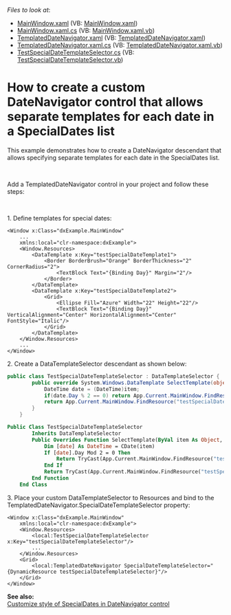 <!-- default file list -->
*Files to look at*:

* [MainWindow.xaml](./CS/DateNavigator/MainWindow.xaml) (VB: [MainWindow.xaml](./VB/DateNavigator/MainWindow.xaml))
* [MainWindow.xaml.cs](./CS/DateNavigator/MainWindow.xaml.cs) (VB: [MainWindow.xaml.vb](./VB/DateNavigator/MainWindow.xaml.vb))
* [TemplatedDateNavigator.xaml](./CS/DateNavigator/TemplatedDateNavigator.xaml) (VB: [TemplatedDateNavigator.xaml](./VB/DateNavigator/TemplatedDateNavigator.xaml))
* [TemplatedDateNavigator.xaml.cs](./CS/DateNavigator/TemplatedDateNavigator.xaml.cs) (VB: [TemplatedDateNavigator.xaml.vb](./VB/DateNavigator/TemplatedDateNavigator.xaml.vb))
* [TestSpecialDateTemplateSelector.cs](./CS/DateNavigator/TestSpecialDateTemplateSelector.cs) (VB: [TestSpecialDateTemplateSelector.vb](./VB/DateNavigator/TestSpecialDateTemplateSelector.vb))
<!-- default file list end -->
# How to create a custom DateNavigator control that allows separate templates for each date in a SpecialDates list


<p>This example demonstrates how to create a DateNavigator descendant that allows specifying separate templates for each date in the SpecialDates list.</p><br />
<p>Add a TemplatedDateNavigator control in your project and follow these steps:</p><br />
<p>1. Define templates for special dates:</p>

```xaml
<Window x:Class="dxExample.MainWindow"
    ...
    xmlns:local="clr-namespace:dxExample">
    <Window.Resources>
        <DataTemplate x:Key="testSpecialDateTemplate1">
            <Border BorderBrush="Orange" BorderThickness="2" CornerRadius="2">
                <TextBlock Text="{Binding Day}" Margin="2"/>
            </Border>
        </DataTemplate>
        <DataTemplate x:Key="testSpecialDateTemplate2">
            <Grid>
                <Ellipse Fill="Azure" Width="22" Height="22"/>
                <TextBlock Text="{Binding Day}" VerticalAlignment="Center" HorizontalAlignment="Center" FontStyle="Italic"/>
            </Grid>
        </DataTemplate>
    </Window.Resources>
    ...
</Window>
```

<p> </p><p>2. Create a DataTemplateSelector descendant as shown below:</p>

```cs
public class TestSpecialDateTemplateSelector : DataTemplateSelector {
        public override System.Windows.DataTemplate SelectTemplate(object item, DependencyObject container) {
            DateTime date = (DateTime)item;
            if(date.Day % 2 == 0) return App.Current.MainWindow.FindResource("testSpecialDateTemplate1") as DataTemplate;
            return App.Current.MainWindow.FindResource("testSpecialDateTemplate2") as DataTemplate;
        }
    }
```

<p> </p>

```vb
Public Class TestSpecialDateTemplateSelector
		Inherits DataTemplateSelector
		Public Overrides Function SelectTemplate(ByVal item As Object, ByVal container As DependencyObject) As System.Windows.DataTemplate
			Dim [date] As DateTime = CDate(item)
			If [date].Day Mod 2 = 0 Then
				Return TryCast(App.Current.MainWindow.FindResource("testSpecialDateTemplate1"), DataTemplate)
			End If
			Return TryCast(App.Current.MainWindow.FindResource("testSpecialDateTemplate2"), DataTemplate)
		End Function
	End Class
```

<p> </p><p>3. Place your custom DataTemplateSelector to Resources and bind to the TemplatedDateNavigator.SpecialDateTemplateSelector property:</p>

```xaml
<Window x:Class="dxExample.MainWindow"
    xmlns:local="clr-namespace:dxExample">
    <Window.Resources>
        <local:TestSpecialDateTemplateSelector x:Key="testSpecialDateTemplateSelector"/>
        ...
    </Window.Resources>
    <Grid>
        <local:TemplatedDateNavigator SpecialDateTemplateSelector="{DynamicResource testSpecialDateTemplateSelector}"/>
    </Grid>
</Window>
```

<p> </p><p><strong>See also:</strong><strong><br />
</strong><a href="https://www.devexpress.com/Support/Center/p/Q338480">Customize style of SpecialDates in DateNavigator control</a></p>

<br/>


